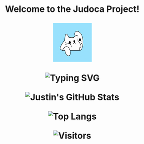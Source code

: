 <!-- Welcoom gif -->
<h1 align="center">Welcome to the Judoca Project!</h!>

<p align="center">
    <img src="resources/welcome.gif" alt="Welcome GIF" width="125" height="125" />
</p>

<!-- Animated typing text -->
![Typing SVG](https://readme-typing-svg.demolab.com?lines=Hello,+I'm+Justin!;+A+Computer+Engineering+Student)

<!-- Github statistics -->
![Justin's GitHub Stats](https://github-readme-stats.vercel.app/api?username=judoca&show_icons=true&theme=radical)

<!-- Most used lanhuages -->
![Top Langs](https://github-readme-stats.vercel.app/api/top-langs/?username=judoca&layout=compact)

<!-- Others -->
![Visitors](https://komarev.com/ghpvc/?username=judoca&color=blue)
<!-- ![Stars](https://img.shields.io/github/stars/judoca?style=social) -->